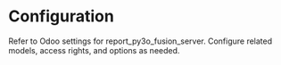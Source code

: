 # Configuration

Refer to Odoo settings for report_py3o_fusion_server. Configure related models, access rights, and options as needed.
